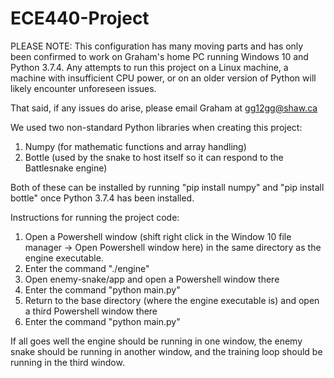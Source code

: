 # ECE440-Project

PLEASE NOTE: This configuration has many moving parts and has only been confirmed to work on Graham's home PC running Windows 10 and Python 3.7.4. Any attempts to run this project on a Linux machine, a machine with insufficient CPU power, or on an older version of Python will likely encounter unforeseen issues.

That said, if any issues do arise, please email Graham at gg12gg@shaw.ca

We used two non-standard Python libraries when creating this project:

1. Numpy (for mathematic functions and array handling)
2. Bottle (used by the snake to host itself so it can respond to the Battlesnake engine)

Both of these can be installed by running "pip install numpy" and "pip install bottle" once Python 3.7.4 has been installed.

Instructions for running the project code:

1. Open a Powershell window (shift right click in the Window 10 file manager -> Open Powershell window here) in the same directory as the engine executable. 
2. Enter the command "./engine"
3. Open enemy-snake/app and open a Powershell window there
4. Enter the command "python main.py"
5. Return to the base directory (where the engine executable is) and open a third Powershell window there
6. Enter the command "python main.py"

If all goes well the engine should be running in one window, the enemy snake should be running in another window, and the training loop should be running in the third window.

